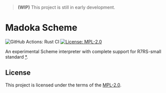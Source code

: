 > **(WIP)** This project is still in early development.

Madoka Scheme
=============

![GitHub Actions: Rust CI][ci-badge] [![License: MPL-2.0][mpl-badge]][mpl-url]

An experimental Scheme interpreter with complete support for R7RS-small
standard [*][r7rs-small].

License
-------

This project is licensed under the terms of the [MPL-2.0][mpl-url].

[ci-badge]: https://github.com/kkshinkai/madoka/actions/workflows/rust-ci.yml/badge.svg
[mpl-badge]: https://img.shields.io/badge/License-MPL_2.0-orange.svg
[mpl-url]: https://www.mozilla.org/en-US/MPL/2.0/
[r7rs-small]: https://small.r7rs.org/attachment/r7rs.pdf

